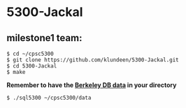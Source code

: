# 5300-Jackal

## milestone1 team: 
```
$ cd ~/cpsc5300
$ git clone https://github.com/klundeen/5300-Jackal.git
$ cd 5300-Jackal
$ make
```
**Remember to have the [Berkeley DB data](https://seattleu.instructure.com/courses/1597073/pages/getting-set-up-on-cs1?module_item_id=17258588) in your directory**
```
$ ./sql5300 ~/cpsc5300/data
```